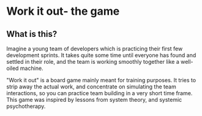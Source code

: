 # Work it out- the game

## What is this?
Imagine a young team of developers which is practicing their first few development sprints.
It takes quite some time until everyone has found and settled in their role, and the team is working smoothly together like a well-oiled machine.

"Work it out" is a board game mainly meant for training purposes. It tries to strip away the actual work, 
and concentrate on simulating the team interactions,
so you can practice team building in a very short time frame.
This game was inspired by lessons from system theory, and systemic psychotherapy.